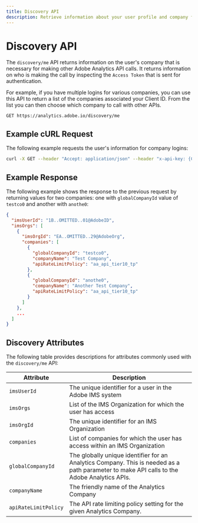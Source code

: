 ```yaml
---
title: Discovery API
description: Retrieve information about your user profile and company for use in other API calls.
---
```


# Discovery API

The `discovery/me` API returns information on the user's company that is necessary for making other Adobe Analytics API calls. It returns information on who is making the call by inspecting the `Access Token` that is sent for authentication. 

For example, if you have multiple logins for various companies, you can use this API to return a list of the companies associated your Client ID. From the list you can then choose which company to call with other APIs.

`GET https://analytics.adobe.io/discovery/me`

## Example cURL Request

The following example requests the user's information for company logins:

```sh
curl -X GET --header "Accept: application/json" --header "x-api-key: {CLIENT_ID}" --header "Authorization: Bearer {ACCESS_TOKEN}" "https://analytics.adobe.io/discovery/me"
```

## Example Response

The following example shows the response to the previous request by returning values for two companies: one with `globalCompanyId` value of `testco0` and another with `anothe0`:

```json
{
  "imsUserId": "1B..OMITTED..01@AdobeID",
  "imsOrgs": [
    {
      "imsOrgId": "EA..OMITTED..29@AdobeOrg",
      "companies": [
        {
          "globalCompanyId": "testco0",
          "companyName": "Test Company",
          "apiRateLimitPolicy": "aa_api_tier10_tp"
        },
        {
          "globalCompanyId": "anothe0",
          "companyName": "Another Test Company",
          "apiRateLimitPolicy": "aa_api_tier10_tp"
        }
      ]
    },
    ...
  ]
}
```

## Discovery Attributes

The following table provides descriptions for attributes commonly used with the `discovery/me` API:

| Attribute | Description |
|---|-----|
| `imsUserId` | The unique identifier for a user in the Adobe IMS system |
| `imsOrgs` | List of the IMS Organization for which the user has access |
| `imsOrgId` | The unique identifier for an IMS Organization |
| `companies` | List of companies for which the user has access within an IMS Organization |
| `globalCompanyId` | The globally unique identifier for an Analytics Company. This is needed as a path parameter to make API calls to the Adobe Analytics APIs. |
| `companyName` | The friendly name of the Analytics Company |
| `apiRateLimitPolicy` | The API rate limiting policy setting for the given Analytics Company. |
